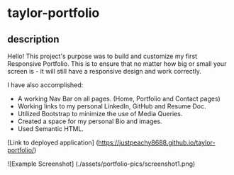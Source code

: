# taylor-portfolio

## description
Hello! This project's purpose was to build and customize my first Responsive Portfolio. This is to ensure that no matter how big or small your screen is - it will still have a responsive design and work correctly.

I have also accomplished:

* A working Nav Bar on all pages. (Home, Portfolio and Contact pages)
* Working links to my personal LinkedIn, GitHub and Resume Doc.
* Utilized Bootstrap to minimize the use of Media Queries.
* Created a space for my personal Bio and images.
* Used Semantic HTML.

[Link to deployed application] (https://justpeachy8688.github.io/taylor-portfolio/)

![Example Screenshot] (./assets/portfolio-pics/screenshot1.png)